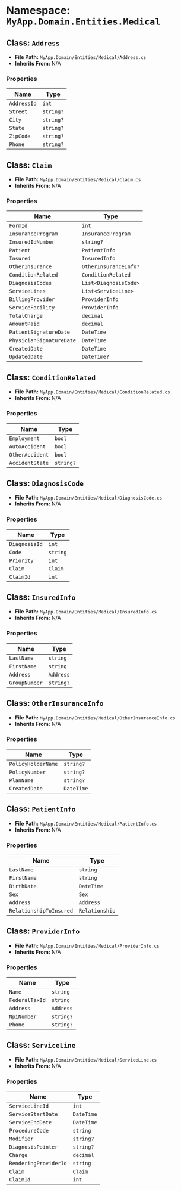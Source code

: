 # Namespace: `MyApp.Domain.Entities.Medical`

## Class: `Address`

- **File Path:** `MyApp.Domain/Entities/Medical/Address.cs`
- **Inherits From:** N/A

### Properties

| Name | Type |
|------|------|
| `AddressId` | `int` |
| `Street` | `string?` |
| `City` | `string?` |
| `State` | `string?` |
| `ZipCode` | `string?` |
| `Phone` | `string?` |

## Class: `Claim`

- **File Path:** `MyApp.Domain/Entities/Medical/Claim.cs`
- **Inherits From:** N/A

### Properties

| Name | Type |
|------|------|
| `FormId` | `int` |
| `InsuranceProgram` | `InsuranceProgram` |
| `InsuredIdNumber` | `string?` |
| `Patient` | `PatientInfo` |
| `Insured` | `InsuredInfo` |
| `OtherInsurance` | `OtherInsuranceInfo?` |
| `ConditionRelated` | `ConditionRelated` |
| `DiagnosisCodes` | `List<DiagnosisCode>` |
| `ServiceLines` | `List<ServiceLine>` |
| `BillingProvider` | `ProviderInfo` |
| `ServiceFacility` | `ProviderInfo` |
| `TotalCharge` | `decimal` |
| `AmountPaid` | `decimal` |
| `PatientSignatureDate` | `DateTime` |
| `PhysicianSignatureDate` | `DateTime` |
| `CreatedDate` | `DateTime` |
| `UpdatedDate` | `DateTime?` |

## Class: `ConditionRelated`

- **File Path:** `MyApp.Domain/Entities/Medical/ConditionRelated.cs`
- **Inherits From:** N/A

### Properties

| Name | Type |
|------|------|
| `Employment` | `bool` |
| `AutoAccident` | `bool` |
| `OtherAccident` | `bool` |
| `AccidentState` | `string?` |

## Class: `DiagnosisCode`

- **File Path:** `MyApp.Domain/Entities/Medical/DiagnosisCode.cs`
- **Inherits From:** N/A

### Properties

| Name | Type |
|------|------|
| `DiagnosisId` | `int` |
| `Code` | `string` |
| `Priority` | `int` |
| `Claim` | `Claim` |
| `ClaimId` | `int` |

## Class: `InsuredInfo`

- **File Path:** `MyApp.Domain/Entities/Medical/InsuredInfo.cs`
- **Inherits From:** N/A

### Properties

| Name | Type |
|------|------|
| `LastName` | `string` |
| `FirstName` | `string` |
| `Address` | `Address` |
| `GroupNumber` | `string?` |

## Class: `OtherInsuranceInfo`

- **File Path:** `MyApp.Domain/Entities/Medical/OtherInsuranceInfo.cs`
- **Inherits From:** N/A

### Properties

| Name | Type |
|------|------|
| `PolicyHolderName` | `string?` |
| `PolicyNumber` | `string?` |
| `PlanName` | `string?` |
| `CreatedDate` | `DateTime` |

## Class: `PatientInfo`

- **File Path:** `MyApp.Domain/Entities/Medical/PatientInfo.cs`
- **Inherits From:** N/A

### Properties

| Name | Type |
|------|------|
| `LastName` | `string` |
| `FirstName` | `string` |
| `BirthDate` | `DateTime` |
| `Sex` | `Sex` |
| `Address` | `Address` |
| `RelationshipToInsured` | `Relationship` |

## Class: `ProviderInfo`

- **File Path:** `MyApp.Domain/Entities/Medical/ProviderInfo.cs`
- **Inherits From:** N/A

### Properties

| Name | Type |
|------|------|
| `Name` | `string` |
| `FederalTaxId` | `string` |
| `Address` | `Address` |
| `NpiNumber` | `string?` |
| `Phone` | `string?` |

## Class: `ServiceLine`

- **File Path:** `MyApp.Domain/Entities/Medical/ServiceLine.cs`
- **Inherits From:** N/A

### Properties

| Name | Type |
|------|------|
| `ServiceLineId` | `int` |
| `ServiceStartDate` | `DateTime` |
| `ServiceEndDate` | `DateTime` |
| `ProcedureCode` | `string` |
| `Modifier` | `string?` |
| `DiagnosisPointer` | `string?` |
| `Charge` | `decimal` |
| `RenderingProviderId` | `string` |
| `Claim` | `Claim` |
| `ClaimId` | `int` |

